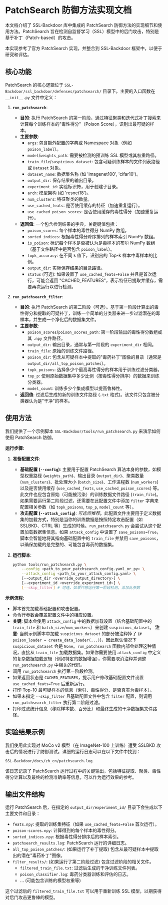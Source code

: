 # PatchSearch 防御方法实现文档

本文档介绍了 SSL-Backdoor 库中集成的 PatchSearch 防御方法的实现细节和使用方法。PatchSearch 旨在检测自监督学习（SSL）模型中的后门攻击，特别是基于补丁（Patch-based）的攻击。

本实现参考了官方 PatchSearch 实现，并整合到 SSL-Backdoor 框架中，以便于研究和评估。

## 核心功能

PatchSearch 的核心逻辑位于 `SSL-Backdoor/ssl_backdoor/defenses/patchsearch/` 目录下。主要的入口函数在 `__init__.py` 文件中定义：

1.  **`run_patchsearch`**:
    *   **目的**: 执行 PatchSearch 的第一阶段，通过特征聚类和迭代式补丁搜索来计算每个训练样本的"毒性得分"（Poison Score），识别出最可疑的样本。
    *   **主要参数**:
        *   `args`: 包含额外配置的字典或 Namespace 对象（例如 `poison_label`）。
        *   `model`/`weights_path`: 需要被检测的预训练 SSL 模型或其权重路径。
        *   `train_file`/`suspicious_dataset`: 包含可疑训练样本的文件列表路径或 `Dataset` 对象。
        *   `dataset_name`: 数据集名称 (如 'imagenet100', 'cifar10')。
        *   `output_dir`: 保存结果的输出目录。
        *   `experiment_id`: 实验标识符，用于创建子目录。
        *   `arch`: 模型架构 (如 'resnet18')。
        *   `num_clusters`: 特征聚类的数量。
        *   `use_cached_feats`: 是否使用缓存的特征（加速重复运行）。
        *   `use_cached_poison_scores`: 是否使用缓存的毒性得分（加速重复运行）。
    *   **返回值**: 一个包含检测结果的字典，关键键值包括：
        *   `poison_scores`: 每个样本的毒性得分 NumPy 数组。
        *   `sorted_indices`: 根据毒性得分降序排列的样本索引 NumPy 数组。
        *   `is_poison`: 标记每个样本是否被认为是毒样本的布尔 NumPy 数组（基于文件路径中是否包含 `poison_label`）。
        *   `topk_accuracy`: 在不同 `k` 值下，识别出的 Top-k 样本中毒样本的比例。
        *   `output_dir`: 实际保存结果的目录路径。
        *   `status` (可选): 如果设置了 `use_cached_feats=False` 并且是首次运行，可能会返回 "CACHED_FEATURES"，表示特征已提取并缓存，需要再次运行以进行检测。

2.  **`run_patchsearch_filter`**:
    *   **目的**: 执行 PatchSearch 的第二阶段（可选）。基于第一阶段计算出的毒性得分和提取的可疑补丁，训练一个简单的分类器来进一步过滤潜在的毒样本，并生成一个净化后的数据集文件。
    *   **主要参数**:
        *   `poison_scores`/`poison_scores_path`: 第一阶段输出的毒性得分数组或其 `.npy` 文件路径。
        *   `output_dir`: 输出目录，通常与第一阶段的 `experiment_dir` 相同。
        *   `train_file`: 原始的训练文件路径。
        *   `poison_dir`: 包含从可疑样本中提取的"毒药补丁"图像的目录（通常是 `output_dir/all_top_poison_patches`）。
        *   `topk_poisons`: 选择多少个最高毒性得分的样本用于训练过滤分类器。
        *   `top_p`: 使用原始数据集中多少比例（按毒性得分排序）的数据来训练分类器。
        *   `model_count`: 训练多少个集成模型以提高鲁棒性。
    *   **返回值**: 过滤后生成的新的训练文件路径 (`.txt` 格式)。该文件只包含被分类器认为是"干净"的样本。

## 使用方法

我们提供了一个示例脚本 `SSL-Backdoor/tools/run_patchsearch.py` 来演示如何使用 PatchSearch 防御。

**运行步骤:**

1.  **准备配置文件**:
    *   **基础配置 (`--config`)**: 主要用于配置 PatchSearch 算法本身的参数，如模型权重路径 (`weights_path`)、输出目录 (`output_dir`)、聚类数量 (`num_clusters`)、批处理大小 (`batch_size`)、工作进程数 (`num_workers`) 以及是否使用缓存 (`use_cached_feats`, `use_cached_poison_scores`) 等。此文件也应包含原始（可能被污染）的训练数据文件路径 (`train_file`)。如果需要运行第二阶段过滤，还需要在此配置文件中添加 `filter` 字典来配置相关参数（如 `topk_poisons`, `top_p`, `model_count` 等）。
    *   **攻击配置 (`--attack_config`)**: *可选但推荐*。此配置文件主要用于定义数据集的加载方式，特别是当你的训练数据是按照特定攻击配置（如 SSLBKD、CTRL 等）生成的时候。`run_patchsearch.py` 会尝试从这个配置加载数据集信息。如果 `attack_config` 中设置了 `save_poisons=True`，脚本会智能地将其指向基础配置中的 `train_file` 并禁用 `save_poisons`，以确保加载的是完整的、可能包含毒药的数据集。

2.  **运行脚本**:
    ```bash
    python tools/run_patchsearch.py \
        --config <path_to_your_patchsearch_config.yaml_or_py> \
        --attack_config <path_to_your_attack_config.yaml> \
        [--output_dir <override_output_directory>] \
        [--experiment_id <override_experiment_id>] \
        [--skip_filter] # 可选，如果只想运行第一阶段检测，添加此参数
    ```

**示例流程:**

*   脚本首先加载基础配置和攻击配置。
*   命令行参数会覆盖配置文件中的相应设置。
*   **关键**: 脚本会使用 `attack_config` 中的数据加载设置（结合基础配置中的 `train_file` 和 `batch_size`/`num_workers`）来创建 `suspicious_dataset`。 **注意**: 当前示例脚本中加载 `suspicious_dataset` 的部分被注释掉了 (`# poison_loader = create_data_loader(...)`)，因此默认情况下 `suspicious_dataset` 会是 `None`。`run_patchsearch` 函数内部会处理这种情况，直接从 `train_file` 加载数据集。如果你需要使用 `attack_config` 中定义的复杂数据加载逻辑（例如特定的数据增强），你需要取消注释并调整 `run_patchsearch.py` 中相关的代码。
*   调用 `run_patchsearch` 执行第一阶段检测。
*   如果返回状态是 `CACHED_FEATURES`，提示用户修改基础配置文件设置 `use_cached_feats=True` 后重新运行。
*   打印 Top-10 最可疑样本的信息（索引、毒性得分、是否真实为毒样本）。
*   如果未指定 `--skip_filter` 且基础配置文件中包含 `filter` 配置，则调用 `run_patchsearch_filter` 执行第二阶段过滤。
*   打印过滤统计信息（移除样本数、百分比）和最终生成的干净数据集文件路径。

## 实验结果示例

我们使用此实现对 MoCo v2 模型（在 ImageNet-100 上训练）遭受 SSLBKD 攻击后的情况进行了防御测试。详细的运行日志可以在以下文件中找到：

`SSL-Backdoor/docs/zh_cn/patchsearch.log`

该日志记录了 PatchSearch 运行过程中的关键输出，包括特征提取、聚类、毒性得分计算以及最终的检测准确率等信息，可以作为运行效果的参考。

## 输出文件结构

运行 PatchSearch 后，在指定的 `output_dir/experiment_id/` 目录下会生成以下主要文件和目录：

*   `feats.npy`: 提取的训练集特征（如果 `use_cached_feats=False` 首次运行）。
*   `poison-scores.npy`: 计算得到的每个样本的毒性得分。
*   `sorted_indices.npy`: 根据毒性得分排序后的样本索引。
*   `patchsearch_results.log`: PatchSearch 运行的详细日志。
*   `all_top_poison_patches/`: (如果运行了补丁提取) 包含从最可疑样本中提取出的潜在"毒药补丁"图像。
*   `filter_results/`: (如果运行了第二阶段过滤) 包含过滤阶段的相关文件。
    *   `filtered_train_file.txt`: 过滤后生成的干净训练文件列表。
    *   `poison_classifier.log`: 毒药分类器训练和评估的日志。
    *   ... (可能包含训练的模型权重等)

这个过滤后的 `filtered_train_file.txt` 可以用于重新训练 SSL 模型，以期获得对后门攻击更鲁棒的模型。 